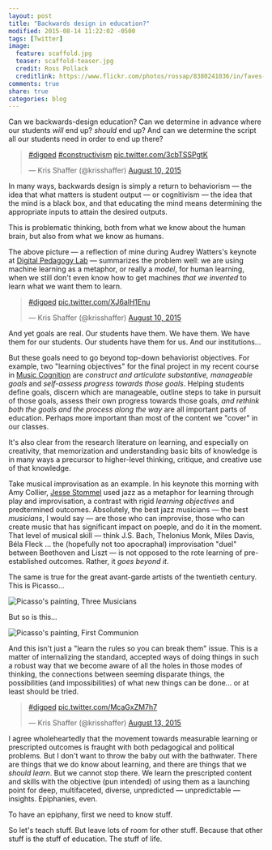 ```yaml
---
layout: post
title: "Backwards design in education?"
modified: 2015-08-14 11:22:02 -0500
tags: [Twitter]
image:
  feature: scaffold.jpg
  teaser: scaffold-teaser.jpg
  credit: Ross Pollack
  creditlink: https://www.flickr.com/photos/rossap/8380241036/in/faves-131104016@N08/
comments: true
share: true
categories: blog
---
```


Can we backwards-design education? Can we determine in advance where our students *will* end up? *should* end up? And can we determine the script all our students need in order to end up there?

<blockquote class="twitter-tweet" lang="en"><p lang="und" dir="ltr"><a href="https://twitter.com/hashtag/digped?src=hash">#digped</a> <a href="https://twitter.com/hashtag/constructivism?src=hash">#constructivism</a> <a href="http://t.co/3cbTSSPgtK">pic.twitter.com/3cbTSSPgtK</a></p>&mdash; Kris Shaffer (@krisshaffer) <a href="https://twitter.com/krisshaffer/status/630852905243795456">August 10, 2015</a></blockquote>
<script async src="//platform.twitter.com/widgets.js" charset="utf-8"></script>

In many ways, backwards design is simply a return to behaviorism ― the idea that what matters is student output ― or cognitivism ― the idea that the mind is a black box, and that educating the mind means determining the appropriate inputs to attain the desired outputs.

This is problematic thinking, both from what we know about the human brain, but also from what we know as humans.

The above picture ― a reflection of mine during Audrey Watters's keynote at [Digital Pedagogy Lab](http://digitalpedagogylab.com/institute) ― summarizes the problem well: we are using machine learning as a metaphor, or really a *model*, for human learning, when we still don't even know how to get machines *that we invented* to learn what we want them to learn. 

<blockquote class="twitter-tweet" lang="en"><p lang="und" dir="ltr"><a href="https://twitter.com/hashtag/digped?src=hash">#digped</a> <a href="http://t.co/XJ6alH1Enu">pic.twitter.com/XJ6alH1Enu</a></p>&mdash; Kris Shaffer (@krisshaffer) <a href="https://twitter.com/krisshaffer/status/630855925423697921">August 10, 2015</a></blockquote>
<script async src="//platform.twitter.com/widgets.js" charset="utf-8"></script>

And yet goals are real. Our students have them. We have them. We have them for our students. Our students have them for us. And our institutions... 

But these goals need to go beyond top-down behaviorist objectives. For example, two "learning objectives" for the final project in my recent course in [Music Cognition](http://cognition.shaffermusic.com) are *construct and articulate substantive, manageable goals* and *self-assess progress towards those goals*. Helping students define goals, discern which are manageable, outline steps to take in pursuit of those goals, assess their own progress towards those goals, *and rethink both the goals and the process along the way* are all important parts of education. Perhaps more important than most of the content we "cover" in our classes.

It's also clear from the research literature on learning, and especially on creativity, that memorization and understanding basic bits of knowledge is in many ways a precursor to higher-level thinking, critique, and creative use of that knowledge.

Take musical improvisation as an example. In his keynote this morning with Amy Collier, [Jesse Stommel](http://twitter.com/jessifer) used jazz as a metaphor for learning through play and improvisation, a contrast with rigid *learning objectives* and predtermined outcomes. Absolutely, the best jazz musicians ― the best *musicians*, I would say ― are those who can improvise, those who can create music that has significant impact on poeple, and do it in the moment. That level of musical skill ― think J.S. Bach, Thelonius Monk, Miles Davis, Béla Fleck ... the (hopefully not too apocraphal) improvisation "duel" between Beethoven and Liszt ― is not opposed to the rote learning of pre-established outcomes. Rather, it *goes beyond it*. 

The same is true for the great avant-garde artists of the twentieth century. This is Picasso...

<img src="http://www.arthistoryarchive.com/arthistory/cubism/images/PabloPicasso-Three-Musicians-1921.jpg" alt="Picasso's painting, Three Musicians" />

But so is this...

<img src="http://uploads4.wikiart.org/images/pablo-picasso/first-communion-1896.jpg" alt="Picasso's painting, First Communion" />

And this isn't just a "learn the rules so you can break them" issue. This is a matter of internalizing the standard, accepted ways of doing things in such a robust way that we become aware of all the holes in those modes of thinking, the connections between seeming disparate things, the possibilities (and impossibilities) of what new things can be done... or at least should be tried. 

<blockquote class="twitter-tweet" lang="en"><p lang="und" dir="ltr"><a href="https://twitter.com/hashtag/digped?src=hash">#digped</a> <a href="http://t.co/McaGxZM7h7">pic.twitter.com/McaGxZM7h7</a></p>&mdash; Kris Shaffer (@krisshaffer) <a href="https://twitter.com/krisshaffer/status/631900237536194560">August 13, 2015</a></blockquote>
<script async src="//platform.twitter.com/widgets.js" charset="utf-8"></script>

I agree wholeheartedly that the movement towards measurable learning or prescripted outcomes is fraught with both pedagogical and political problems. But I don't want to throw the baby out with the bathwater. There are things that we do know about learning, and there are things that we *should learn*. But we cannot stop there. We learn the prescripted content and skills with the objective (pun intended) of using them as a launching point for deep, multifaceted, diverse, unpredicted ― unpredictable ― insights. Epiphanies, even. 

To have an epiphany, first we need to know stuff.

So let's teach stuff. But leave lots of room for other stuff. Because that other stuff is the stuff of education. The stuff of life.

